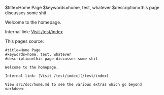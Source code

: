 $title=Home Page
$keywords=home, test, whatever
$description=this page discusses some shit

Welcome to the homepage.

Internal link: [Visit /test/index](/test/index)

This pages source:

	#title=Home Page
	#keywords=home, test, whatever
	#description=this page discusses some shit

	Welcome to the homepage.

	Internal link: [Visit /test/index](/test/index)

	View src/doc/home.md to see the various extras which go beyond markdown: